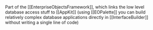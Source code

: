 Part of the [[EnterpriseObjectsFramework]], which links the low level database access stuff to [[AppKit]] (using [[EOPalette]] you can build relatively complex database applications directly in [[InterfaceBuilder]] without writing a single line of code)